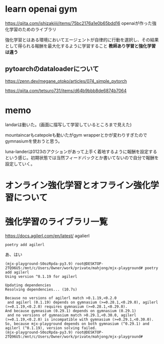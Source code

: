# learn openai gym
https://qiita.com/ishizakiiii/items/75bc2176a1e0b65bdd16
openaiが作った強化学習のためのライブラリ

強化学習とはある環境においてエージェントが自律的に行動を選択し、その結果として得られる報酬を最大化するように学習すること
**教師あり学習と強化学習は違う**

## pytoarchのdataloaderについて
https://zenn.dev/megane_otoko/articles/074_simple_pytorch

https://qiita.com/tetsuro731/items/d64b9bbb8de6874b7064

# memo
landarは動いた。(画面に描写して学習しているところまで見えた)

mountaincarもcatepoleも動いたがgym wrapperとかが変わりすぎたのでgymnasiumを使おうと思う。

luna-landerは0123のアクションがあって上手く着地するように報酬を設定するという感じ。初期状態では当然フィードバックとか書いてないので自分で報酬を設定していく。

# オンライン強化学習とオフライン強化学習について


# 強化学習のライブラリ一覧
https://docs.agilerl.com/en/latest/
agalierl
```
poetry add agilerl
```

あ、はい
```
(mjx-playground-S0ozRpda-py3.9) root@DESKTOP-2TQ96U5:/mnt/c/Users/Owner/work/private/mahjong/mjx-playground# poetry add agilerl
Using version ^0.1.19 for agilerl

Updating dependencies
Resolving dependencies... (10.7s)

Because no versions of agilerl match >0.1.19,<0.2.0
 and agilerl (0.1.19) depends on gymnasium (>=0.28.1,<0.29.0), agilerl (>=0.1.19,<0.2.0) requires gymnasium (>=0.28.1,<0.29.0).
And because gymnasium (0.29.1) depends on gymnasium (0.29.1)
 and no versions of gymnasium match >0.29.1,<0.30.0, agilerl (>=0.1.19,<0.2.0) is incompatible with gymnasium (>=0.29.1,<0.30.0).
So, because mjx-playground depends on both gymnasium (^0.29.1) and agilerl (^0.1.19), version solving failed.
(mjx-playground-S0ozRpda-py3.9) root@DESKTOP-2TQ96U5:/mnt/c/Users/Owner/work/private/mahjong/mjx-playground# 
```